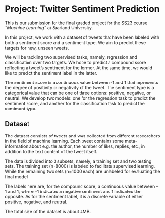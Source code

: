 # Project: Twitter Sentiment Prediction

This is our submission for the final graded project for the SS23 course *"Machine Learning"* at Saarland University.

In this project, we work with a dataset of tweets that have been labeled with both a sentiment score and
a sentiment type. We aim to predict these targets for new, unseen tweets.

We will be tackling two supervised tasks, namely, regression and classification over two targets. We hope
to predict a compound score reflecting a tweet’s sentiment for the former. At the same time, we would like to
predict the sentiment label in the latter.

The sentiment score is a continuous value between -1 and 1 that represents the degree of positivity or
negativity of the tweet. The sentiment type is a categorical value that can be one of three options: positive,
negative, or neutral. We develop two models: one for the regression task to predict the sentiment
score, and another for the classification task to predict the sentiment type.

## Dataset
The dataset consists of tweets and was collected from different researchers in the field of machine learning. Each tweet contains
some meta-information about e.g. the author, the number of likes, replies, etc., in addition to the text content
of the tweet itself.

The data is divided into 3 subsets, namely, a training set and two testing sets. The training set (n=8000)
is labeled to facilitate supervised learning. While the remaining two sets (n=1000 each) are unlabeled for
evaluating the final model. 

The labels here are, for the compound score, a continuous value between –1 and 1,
where –1 indicates a negative sentiment and 1 indicates the opposite. As for the sentiment label, it is a discrete
variable of either positive, negative, and neutral.

The total size of the dataset is about 4MB.
